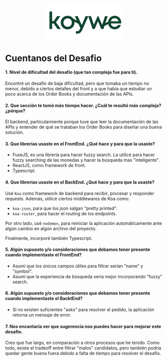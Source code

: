 <div align="center">
  <p>
    <img src="./ImgKoywe.png" width="250" />
  </p>
</div>

# Cuentanos del Desafio
#### 1. Nivel de dificultad del desafío (que tan compleja fue para ti).

Encontré un desafío de baja dificultad, pero que tomaba un tiempo no menor, debido a ciertos detalles del front y a que había que estudiar un poco acerca de los Order Books y documentación de las APIs.

#### 2. Que sección te tomó más tiempo hacer. ¿Cuál te resultó más compleja? ¿pórque?

El backend, particularmente porque tuve que leer la documentación de las APIs y entender de qué se trataban los Order Books para diseñar una buena solución.

#### 3. Que librerias usaste en el FrontEnd. ¿Qué hace y para que la usaste?
- FuseJS, es una librería para hacer fuzzy search. La utilicé para hacer fuzzy searching de las monedas y hacer la búsqueda mas "inteligente". 
- ReactJS, como framework de front.
- Typescript.


#### 4. Que librerias usaste en el BackEnd. ¿Qué hace y para que la usaste?
Usé `Koa` como framework de backend para recibir, procesar y responder requests.  Además, utilicé ciertos middlewares de Koa como: 
 - `koa-json`, para que los json salgan "pretty printed".
 - `koa-router`, para hacer el routing de los endpoints.
 
Por otro lado, usé `nodemon`, para reiniciar la aplicación automáticamente ante algún cambio en algún archivo del proyecto.

Finalmente, incorporé también Typescript.

#### 5. Algún supuesto y/o consideraciones que debamos tener presente cuando implementaste el FrontEnd?
- Asumí que los únicos campos útiles para filtrar serían "name" y "symbol".
- Asumí que la experiencia de búsqueda sería mejor incorporando "fuzzy" search.

#### 6. Algún supuesto y/o consideraciones que debamos tener presente cuando implementaste el BacktEnd?
- Si no existen suficientes "asks" para resolver el pedido, la aplicación retorna un mensaje de error.

#### 7. Nos encantaría ver que sugerencia nos puedes hacer para mejorar este desafio.   
Creo que fue largo, en comparación a otros procesos que he tenido. Como todo, existe el tradeoff entre filtrar "malos" candidatos, pero también podría quedar gente buena fuera debido a falta de tiempo para resolver el desafío.

